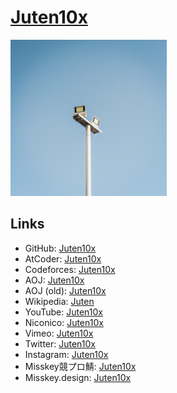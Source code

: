 <head>
  <meta charset="UTF-8">
  <meta name="viewport" content="width=device-width">
  <link rel="icon" href="favicon.ico">
</head>

# [Juten10x](https://juten10x.github.io/)

<img src="light_white.jpg" width="250px">

## Links

* GitHub: [Juten10x](https://github.com/Juten10x)
* AtCoder: [Juten10x](https://atcoder.jp/users/Juten10x)
* Codeforces: [Juten10x](https://codeforces.com/profile/Juten10x)
* AOJ: [Juten10x](https://onlinejudge.u-aizu.ac.jp/status/users/Juten10x)
* AOJ (old): [Juten10x](https://judge.u-aizu.ac.jp/onlinejudge/user.jsp?id=Juten10x)
* Wikipedia: [Juten](https://ja.wikipedia.org/wiki/%E5%88%A9%E7%94%A8%E8%80%85:Juten)
* YouTube: [Juten10x](https://www.youtube.com/@Juten10x)
* Niconico: [Juten10x](https://www.nicovideo.jp/user/125236633)
* Vimeo: [Juten10x](https://vimeo.com/juten10x)
* Twitter: [Juten10x](https://twitter.com/Juten10x)
* Instagram: [Juten10x](https://www.instagram.com/juten10x)
* Misskey競プロ鯖: [Juten10x](https://misskey.kyoupro.com/@Juten10x)
* Misskey.design: [Juten10x](https://misskey.design/@Juten10x)
